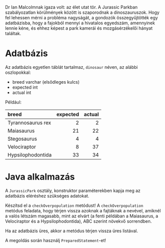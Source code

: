 Dr Ian Malcolmnak igaza volt: az élet utat tör. A Jurassic Parkban szabályozatlan körülmények között is szaporodnak a dinoszauruszok. Hogy fel lehessen mérni a probléma nagyságát, a gondozók összegyűjtötték egy adatbázisba, hogy a fajokból mennyi a hivatalos egyedszám, amennyinek lennie kéne, és ehhez képest a park kamerái és mozgásérzékelői hányat találtak.

# Adatbázis

Az adatbázis egyetlen táblát tartalmaz, `dinosaur` néven, az alábbi oszlopokkal:

- breed varchar (elsődleges kulcs)
- expected int
- actual int

Például:

| breed             | expected        | actual |
|:------------------|----------------:|-------:|
| Tyrannosaurus rex |               2 |      2 |
| Maiasaurus        |              21 |     22 |
| Stegosaurus       |               4 |      4 |
| Velociraptor      |               8 |     37 |
| Hypsilophodontida |              33 |     34 |

# Java alkalmazás

A `JurassicPark` osztály, konstruktor paraméterekben kapja meg az adatbázis eléréshez szükséges adatokat.

Készítsd el a `checkOverpopulation` metódust! A `checkOverpopulation` metódus feladata, hogy térjen vissza azoknak a fajtáknak a nevével, amiknél a valós létszám magasabb, mint az elvárt (a fenti példában a Maiasaurus, a Velociraptor és a Hypsilophodontida), ABC szerint növekvő sorrendben.

Ha az adatbázis üres, akkor a metódus térjen vissza üres listával.

A megoldás során használj `PreparedStatement`-et!

